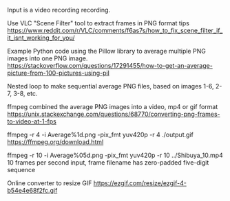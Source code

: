 Input is a video recording recording.

Use VLC "Scene Filter" tool to extract frames in PNG format tips
https://www.reddit.com/r/VLC/comments/f6as7s/how_to_fix_scene_filter_if_it_isnt_working_for_you/

Example Python code using the Pillow library to average multiple PNG images into one PNG image.
https://stackoverflow.com/questions/17291455/how-to-get-an-average-picture-from-100-pictures-using-pil

Nested loop to make sequential average PNG files, based on images 1-6, 2-7, 3-8, etc.

ffmpeg combined the average PNG images into a video, mp4 or gif format
https://unix.stackexchange.com/questions/68770/converting-png-frames-to-video-at-1-fps

ffmpeg -r 4 -i Average%1d.png -pix_fmt yuv420p -r 4 ./output.gif
https://ffmpeg.org/download.html

ffmpeg -r 10 -i Average%05d.png -pix_fmt yuv420p -r 10 ../Shibuya_10.mp4
10 frames per second input, frame filename has zero-padded five-digit sequence

Online converter to resize GIF
https://ezgif.com/resize/ezgif-4-b54e4e68f2fc.gif

